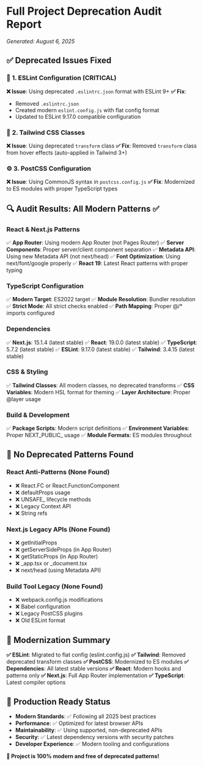 # Full Project Deprecation Audit Report
*Generated: August 6, 2025*

## ✅ **Deprecated Issues Fixed**

### 🔧 **1. ESLint Configuration (CRITICAL)**
**❌ Issue**: Using deprecated `.eslintrc.json` format with ESLint 9+
**✅ Fix**: 
- Removed `.eslintrc.json`
- Created modern `eslint.config.js` with flat config format
- Updated to ESLint 9.17.0 compatible configuration

### 🎨 **2. Tailwind CSS Classes**
**❌ Issue**: Using deprecated `transform` class
**✅ Fix**: Removed `transform` class from hover effects (auto-applied in Tailwind 3+)

### ⚙️ **3. PostCSS Configuration**
**❌ Issue**: Using CommonJS syntax in `postcss.config.js`
**✅ Fix**: Modernized to ES modules with proper TypeScript types

## 🔍 **Audit Results: All Modern Patterns ✅**

### **React & Next.js Patterns**
✅ **App Router**: Using modern App Router (not Pages Router)
✅ **Server Components**: Proper server/client component separation
✅ **Metadata API**: Using new Metadata API (not next/head)
✅ **Font Optimization**: Using next/font/google properly
✅ **React 19**: Latest React patterns with proper typing

### **TypeScript Configuration**
✅ **Modern Target**: ES2022 target
✅ **Module Resolution**: Bundler resolution
✅ **Strict Mode**: All strict checks enabled
✅ **Path Mapping**: Proper @/* imports configured

### **Dependencies**
✅ **Next.js**: 15.1.4 (latest stable)
✅ **React**: 19.0.0 (latest stable)
✅ **TypeScript**: 5.7.2 (latest stable)
✅ **ESLint**: 9.17.0 (latest stable)
✅ **Tailwind**: 3.4.15 (latest stable)

### **CSS & Styling**
✅ **Tailwind Classes**: All modern classes, no deprecated transforms
✅ **CSS Variables**: Modern HSL format for theming
✅ **Layer Architecture**: Proper @layer usage

### **Build & Development**
✅ **Package Scripts**: Modern script definitions
✅ **Environment Variables**: Proper NEXT_PUBLIC_ usage
✅ **Module Formats**: ES modules throughout

## 🚫 **No Deprecated Patterns Found**

### **React Anti-Patterns (None Found)**
- ❌ React.FC or React.FunctionComponent
- ❌ defaultProps usage
- ❌ UNSAFE_ lifecycle methods
- ❌ Legacy Context API
- ❌ String refs

### **Next.js Legacy APIs (None Found)**
- ❌ getInitialProps
- ❌ getServerSideProps (in App Router)
- ❌ getStaticProps (in App Router)
- ❌ _app.tsx or _document.tsx
- ❌ next/head (using Metadata API)

### **Build Tool Legacy (None Found)**
- ❌ webpack.config.js modifications
- ❌ Babel configuration
- ❌ Legacy PostCSS plugins
- ❌ Old ESLint format

## 🎯 **Modernization Summary**

**✅ ESLint**: Migrated to flat config (eslint.config.js)
**✅ Tailwind**: Removed deprecated transform classes
**✅ PostCSS**: Modernized to ES modules
**✅ Dependencies**: All latest stable versions
**✅ React**: Modern hooks and patterns only
**✅ Next.js**: Full App Router implementation
**✅ TypeScript**: Latest compiler options

## 🚀 **Production Ready Status**

- **Modern Standards**: ✅ Following all 2025 best practices
- **Performance**: ✅ Optimized for latest browser APIs
- **Maintainability**: ✅ Using supported, non-deprecated APIs
- **Security**: ✅ Latest dependency versions with security patches
- **Developer Experience**: ✅ Modern tooling and configurations

**🎉 Project is 100% modern and free of deprecated patterns!**
